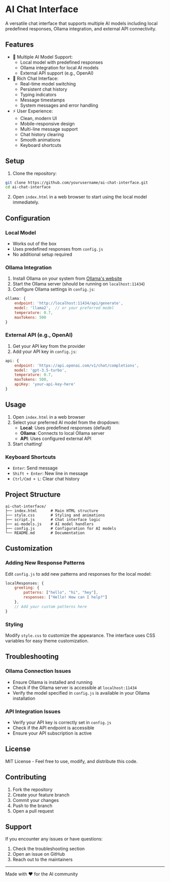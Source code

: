# AI Chat Interface

A versatile chat interface that supports multiple AI models including local predefined responses, Ollama integration, and external API connectivity.

## Features

- 🤖 Multiple AI Model Support:
  - Local model with predefined responses
  - Ollama integration for local AI models
  - External API support (e.g., OpenAI)
- 💬 Rich Chat Interface:
  - Real-time model switching
  - Persistent chat history
  - Typing indicators
  - Message timestamps
  - System messages and error handling
- ⚡ User Experience:
  - Clean, modern UI
  - Mobile-responsive design
  - Multi-line message support
  - Chat history clearing
  - Smooth animations
  - Keyboard shortcuts

## Setup

1. Clone the repository:
```bash
git clone https://github.com/yourusername/ai-chat-interface.git
cd ai-chat-interface
```

2. Open `index.html` in a web browser to start using the local model immediately.

## Configuration

### Local Model
- Works out of the box
- Uses predefined responses from `config.js`
- No additional setup required

### Ollama Integration
1. Install Ollama on your system from [Ollama's website](https://ollama.ai)
2. Start the Ollama server (should be running on `localhost:11434`)
3. Configure Ollama settings in `config.js`:
```javascript
ollama: {
    endpoint: 'http://localhost:11434/api/generate',
    model: 'llama2',  // or your preferred model
    temperature: 0.7,
    maxTokens: 500
}
```

### External API (e.g., OpenAI)
1. Get your API key from the provider
2. Add your API key in `config.js`:
```javascript
api: {
    endpoint: 'https://api.openai.com/v1/chat/completions',
    model: 'gpt-3.5-turbo',
    temperature: 0.7,
    maxTokens: 500,
    apiKey: 'your-api-key-here'
}
```

## Usage

1. Open `index.html` in a web browser
2. Select your preferred AI model from the dropdown:
   - **Local**: Uses predefined responses (default)
   - **Ollama**: Connects to local Ollama server
   - **API**: Uses configured external API
3. Start chatting!

### Keyboard Shortcuts
- `Enter`: Send message
- `Shift + Enter`: New line in message
- `Ctrl/Cmd + L`: Clear chat history

## Project Structure

```
ai-chat-interface/
├── index.html      # Main HTML structure
├── style.css       # Styling and animations
├── script.js       # Chat interface logic
├── ai-models.js    # AI model handlers
├── config.js       # Configuration for AI models
└── README.md       # Documentation
```

## Customization

### Adding New Response Patterns
Edit `config.js` to add new patterns and responses for the local model:

```javascript
localResponses: {
    greeting: {
        patterns: ["hello", "hi", "hey"],
        responses: ["Hello! How can I help?"]
    },
    // Add your custom patterns here
}
```

### Styling
Modify `style.css` to customize the appearance. The interface uses CSS variables for easy theme customization.

## Troubleshooting

### Ollama Connection Issues
- Ensure Ollama is installed and running
- Check if the Ollama server is accessible at `localhost:11434`
- Verify the model specified in `config.js` is available in your Ollama installation

### API Integration Issues
- Verify your API key is correctly set in `config.js`
- Check if the API endpoint is accessible
- Ensure your API subscription is active

## License

MIT License - Feel free to use, modify, and distribute this code.

## Contributing

1. Fork the repository
2. Create your feature branch
3. Commit your changes
4. Push to the branch
5. Open a pull request

## Support

If you encounter any issues or have questions:
1. Check the troubleshooting section
2. Open an issue on GitHub
3. Reach out to the maintainers

---

Made with ❤️ for the AI community